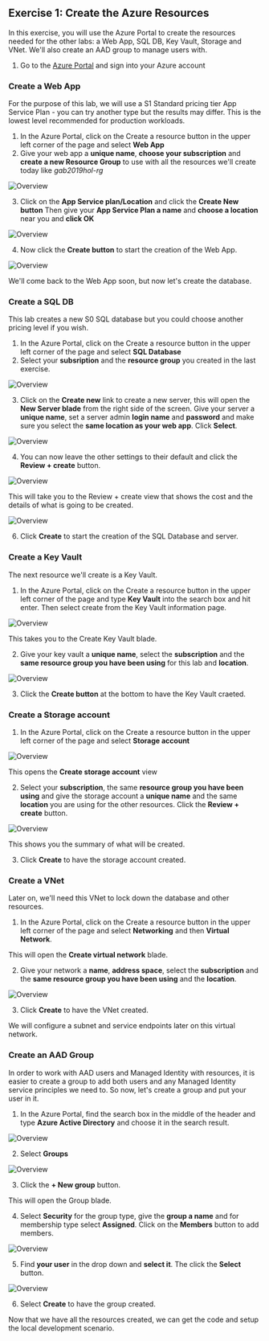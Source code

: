﻿## Exercise 1: Create the Azure Resources
In this exercise, you will use the Azure Portal to create the resources needed for the other labs: a Web App, SQL DB, Key Vault, Storage and VNet. We'll also create an AAD group to manage users with.

1. Go to the [Azure Portal](https://portal.azure.com) and sign into your Azure account

### Create a Web App
For the purpose of this lab, we will use a S1 Standard pricing tier App Service Plan - you can try another type but the results may differ. This is the lowest level recommended for production workloads.
1. In the Azure Portal, click on the Create a resource button in the upper left corner of the page and select **Web App**
2. Give your web app a **unique name**, **choose your subscription** and **create a new Resource Group** to use with all the resources we'll create today like *gab2019hol-rg*

![Overview](images/img1.png)

3. Click on the **App Service plan/Location** and click the **Create New button** Then give your **App Service Plan a name** and **choose a location** near you and **click OK**

![Overview](images/img2.png)

4. Now click the **Create button** to start the creation of the Web App.

![Overview](images/img3.png)

We'll come back to the Web App soon, but now let's create the database.

### Create a SQL DB
This lab creates a new S0 SQL database but you could choose another pricing level if you wish.
1. In the Azure Portal, click on the Create a resource button in the upper left corner of the page and select **SQL Database**
2. Select your **subsription** and the **resource group** you created in the last exercise.

![Overview](images/img4.png)

3. Click on the **Create new** link to create a new server, this will open the **New Server blade** from the right side of the screen. Give your server a **unique name**, set a server admin **login name** and **password** and make sure you select the **same location as your web app**. Click **Select**.

![Overview](images/img5.png)

4. You can now leave the other settings to their default and click the **Review + create** button.

![Overview](images/img6.png)

This will take you to the Review + create view that shows the cost and the details of what is going to be created.

![Overview](images/img7.png)

6. Click **Create** to start the creation of the SQL Database and server.

### Create a Key Vault
The next resource we'll create is a Key Vault.
1. In the Azure Portal, click on the Create a resource button in the upper left corner of the page and type **Key Vault** into the search box and hit enter. Then select create from the Key Vault information page. 

![Overview](images/img8.png)

This takes you to the Create Key Vault blade.

2. Give your key vault a **unique name**, select the **subscription** and the **same resource group you have been using** for this lab and **location**. 

![Overview](images/img9.png)

3. Click the **Create button** at the bottom to have the Key Vault craeted.

### Create a Storage account
1. In the Azure Portal, click on the Create a resource button in the upper left corner of the page and select **Storage account**

![Overview](images/img10.png)

This opens the **Create storage account** view

2. Select your **subscription**, the same **resource group you have been using** and give the storage account a **unique name** and the same **location** you are using for the other resources. Click the **Review + create** button.

![Overview](images/img11.png)

This shows you the summary of what will be created.

3. Click **Create** to have the storage account created.

### Create a VNet
Later on, we'll need this VNet to lock down the database and other resources.
1. In the Azure Portal, click on the Create a resource button in the upper left corner of the page and select **Networking** and then **Virtual Network**.

This will open the **Create virtual network** blade.

2. Give your network a **name**, **address space**, select the **subscription** and the **same resource group you have been using** and the **location**.

![Overview](images/img12.png)

3. Click **Create** to have the VNet created.

We will configure a subnet and service endpoints later on this virtual network.

### Create an AAD Group
In order to work with AAD users and Managed Identity with resources, it is easier to create a group to add both users and any Managed Identity service principles we need to. So now, let's create a group and put your user in it.
1. In the Azure Portal, find the search box in the middle of the header and type **Azure Active Directory** and choose it in the search result.

![Overview](images/img13.png)

2. Select **Groups** 

![Overview](images/img14.png)

3. Click the **+ New group** button.

This will open the Group blade.

4. Select **Security** for the group type, give the **group a name** and for membership type select **Assigned**. Click on the **Members** button to add members.

![Overview](images/img15.png)

5. Find **your user** in the drop down and **select it**. The click 
the **Select** button.

![Overview](images/img16.png)

6. Select **Create** to have the group created.

Now that we have all the resources created, we can get the code and setup the local development scenario.
